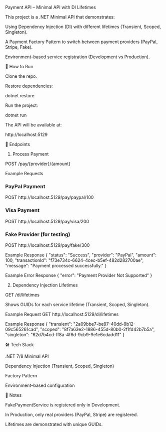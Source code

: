 Payment API – Minimal API with DI Lifetimes

This project is a .NET Minimal API that demonstrates:

Using Dependency Injection (DI) with different lifetimes (Transient, Scoped, Singleton).

A Payment Factory Pattern to switch between payment providers (PayPal, Stripe, Fake).

Environment–based service registration (Development vs Production).

🚀 How to Run

Clone the repo.

Restore dependencies:

dotnet restore


Run the project:

dotnet run


The API will be available at:

http://localhost:5129

📌 Endpoints
1. Process Payment

POST /pay/{provider}/{amount}

Example Requests
### PayPal Payment
POST http://localhost:5129/pay/paypal/100

### Visa Payment
POST http://localhost:5129/pay/visa/200

### Fake Provider (for testing)
POST http://localhost:5129/pay/fake/300

Example Response
{
  "status": "Success",
  "provider": "PayPal",
  "amount": 100,
  "transactionId": "f73e734c-6624-4cec-b5ef-482d282700ae",
  "message": "Payment processed successfully."
}

Example Error Response
{
  "error": "Payment Provider Not Supported"
}

2. Dependency Injection Lifetimes

GET /di/lifetimes

Shows GUIDs for each service lifetime (Transient, Scoped, Singleton).

Example Request
GET http://localhost:5129/di/lifetimes

Example Response
{
  "transient": "2a09bbe7-be97-40dd-9b12-09c565261cad",
  "scoped": "8f7a63e2-1886-455d-80b0-2f1fd42b7b5a",
  "singleton": "62d7b4cd-ff8a-4f6d-9cb9-9e1e6cdadd11"
}

🛠️ Tech Stack

.NET 7/8 Minimal API

Dependency Injection (Transient, Scoped, Singleton)

Factory Pattern

Environment–based configuration

📖 Notes

FakePaymentService is registered only in Development.

In Production, only real providers (PayPal, Stripe) are registered.

Lifetimes are demonstrated with unique GUIDs.
